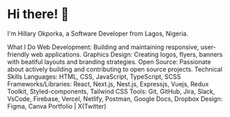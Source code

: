 # Hi there! 👋
I'm Hillary Okporka, a Software Developer from Lagos, Nigeria.

What I Do
Web Development: Building and maintaining responsive, user-friendly web applications.
Graphics Design: Creating logos, flyers, banners with beatiful layouts and branding strategies.
Open Source: Passionate about actively building and contributing to open source projects.
Technical Skills
Languages: HTML, CSS, JavaScript, TypeScript, SCSS
Frameworks/Libraries: React, Next.js, Nest.js, Expressjs, Vuejs, Redux Toolkit, Styled-components, Tailwind CSS
Tools: Git, GitHub, Jira, Slack, VsCode, Firebase, Vercel, Netlify, Postman, Google Docs, Dropbox
Design: Figma, Canva
Portfolio | X(Twitter)
